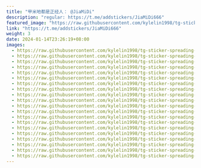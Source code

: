```yaml
---
title: "甲米地都是正经人： @JiaMiDi"
description: "regular: https://t.me/addstickers/JiaMiDi666"
featured_image: "https://raw.githubusercontent.com/kylelin1998/tg-sticker-spreading-worldwide-images/main/img/188dc340-f031-4eae-b51b-66c60b2eb049.jpg"
link: "https://t.me/addstickers/JiaMiDi666"
weight: 3
date: 2024-01-14T23:26:19+08:00
images:
  - https://raw.githubusercontent.com/kylelin1998/tg-sticker-spreading-worldwide-images/main/img/188dc340-f031-4eae-b51b-66c60b2eb049.jpg
  - https://raw.githubusercontent.com/kylelin1998/tg-sticker-spreading-worldwide-images/main/img/25e267bb-61d4-4b45-8445-e8fd80a39853.jpg
  - https://raw.githubusercontent.com/kylelin1998/tg-sticker-spreading-worldwide-images/main/img/271ee062-e07f-4b1d-bd33-5be04a615bb6.jpg
  - https://raw.githubusercontent.com/kylelin1998/tg-sticker-spreading-worldwide-images/main/img/fdfa0b3a-388a-4e8c-860b-14707fcbe42e.jpg
  - https://raw.githubusercontent.com/kylelin1998/tg-sticker-spreading-worldwide-images/main/img/12c0ed8a-af5c-4404-9776-205d886898c4.jpg
  - https://raw.githubusercontent.com/kylelin1998/tg-sticker-spreading-worldwide-images/main/img/8b2944f4-4c2b-4cf0-996c-7c926df44641.jpg
  - https://raw.githubusercontent.com/kylelin1998/tg-sticker-spreading-worldwide-images/main/img/fbde9d92-b7c3-4453-a8c8-0191582513a7.jpg
  - https://raw.githubusercontent.com/kylelin1998/tg-sticker-spreading-worldwide-images/main/img/51667000-f753-4826-a5a2-d5f519ff901e.jpg
  - https://raw.githubusercontent.com/kylelin1998/tg-sticker-spreading-worldwide-images/main/img/ba06a468-4fbd-4b5e-9fe8-ea0b51a3bedf.jpg
  - https://raw.githubusercontent.com/kylelin1998/tg-sticker-spreading-worldwide-images/main/img/2663eeed-5243-472b-aa9a-8c394cf16789.jpg
  - https://raw.githubusercontent.com/kylelin1998/tg-sticker-spreading-worldwide-images/main/img/b1b5374c-3cc2-479c-b563-39408208774c.jpg
  - https://raw.githubusercontent.com/kylelin1998/tg-sticker-spreading-worldwide-images/main/img/4269fd0b-8d22-492a-ab46-c5b29854ff9d.jpg
  - https://raw.githubusercontent.com/kylelin1998/tg-sticker-spreading-worldwide-images/main/img/30d840f1-9b05-45e2-813c-bfe3188f0616.jpg
  - https://raw.githubusercontent.com/kylelin1998/tg-sticker-spreading-worldwide-images/main/img/5ce16d90-47b8-4a75-8aab-dd5b69a29950.jpg
  - https://raw.githubusercontent.com/kylelin1998/tg-sticker-spreading-worldwide-images/main/img/d85e65ea-b250-415d-a8ea-2a374691fd0e.jpg
  - https://raw.githubusercontent.com/kylelin1998/tg-sticker-spreading-worldwide-images/main/img/ca49ae83-da23-4cfe-bb8c-4311b25c52c7.jpg
  - https://raw.githubusercontent.com/kylelin1998/tg-sticker-spreading-worldwide-images/main/img/ae7a5a42-db03-47c8-9ef3-db6f78b53ed2.jpg
  - https://raw.githubusercontent.com/kylelin1998/tg-sticker-spreading-worldwide-images/main/img/f188c1c9-bf77-4548-9ad5-68da7b12410a.jpg
  - https://raw.githubusercontent.com/kylelin1998/tg-sticker-spreading-worldwide-images/main/img/fb8f0cfe-8c59-4317-b3d0-2402a7332722.jpg
  - https://raw.githubusercontent.com/kylelin1998/tg-sticker-spreading-worldwide-images/main/img/15416758-d6a7-47cd-8df6-59ae2532f684.jpg
---
```

